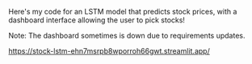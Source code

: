 Here's my code for an LSTM model that predicts stock prices, with a dashboard interface allowing the user to pick stocks!

Note: The dashboard sometimes is down due to requirements updates.

https://stock-lstm-ehn7msrpb8wporroh66gwt.streamlit.app/

